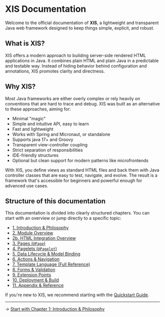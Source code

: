 # XIS Documentation

Welcome to the official documentation of **XIS**, a lightweight and transparent Java web framework designed to keep
things simple, explicit, and robust.

## What is XIS?

XIS offers a modern approach to building server-side rendered HTML applications in Java. It combines plain HTML and
plain Java in a predictable and testable way. Instead of hiding behavior behind configuration and annotations, XIS
promotes clarity and directness.

## Why XIS?

Most Java frameworks are either overly complex or rely heavily on conventions that are hard to trace and debug. XIS was
built as an alternative to these approaches, aiming for:

- Minimal "magic"
- Simple and intuitive API, easy to learn
- Fast and lightweight
- Works with Spring and Micronaut, or standalone
- Supports java 17+ and Groovy
- Transparent view-controller coupling
- Strict separation of responsibilities
- IDE-friendly structures
- Optional but clean support for modern patterns like microfrontends

With XIS, you define views as standard HTML files and back them with Java controller classes that are easy to test,
navigate, and evolve. The result is a framework that's accessible for beginners and powerful enough for advanced use
cases.

## Structure of this documentation

This documentation is divided into clearly structured chapters. You can start with an overview or jump directly to a
specific topic:

- [1. Introduction & Philosophy](docs/documentation.old/01-introduction.md)
- [2. Module Overview](docs/documentation.old/02-overview)
- [2b. HTML Integration Overview](docs/documentation.old/02b-html-integration-overview.md)
- [3. Pages (`@Page`)](docs/documentation.old/03-pages.md)
- [4. Pagelets (`@Pagelet`)](docs/documentation.old/04-pagelets.md)
- [5. Data Lifecycle & Model Binding](docs/documentation.old/05-data.md)
- [6. Actions & Navigation](docs/documentation.old/06-actions.md)
- [7. Template Language (Full Reference)](docs/documentation.old/07-template-reference.md)
- [8. Forms & Validation](docs/documentation.old/08-forms.md)
- [9. Extension Points](docs/documentation.old/09-extension.md)
- [10. Deployment & Build](docs/documentation.old/10-deployment.md)
- [11. Appendix & Reference](docs/documentation.old/11-appendix.md)

If you're new to XIS, we recommend starting with the [Quickstart Guide](quickstart/index.md).

---
→ [Start with Chapter 1: Introduction & Philosophy](docs/01-introduction.md)
